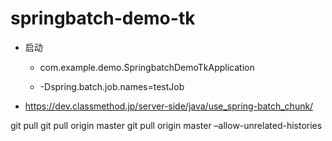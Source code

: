 # springbatch-demo-tk
* 启动
  * com.example.demo.SpringbatchDemoTkApplication

  * -Dspring.batch.job.names=testJob

* https://dev.classmethod.jp/server-side/java/use_spring-batch_chunk/


git pull
git pull origin master
git pull origin master –allow-unrelated-histories
